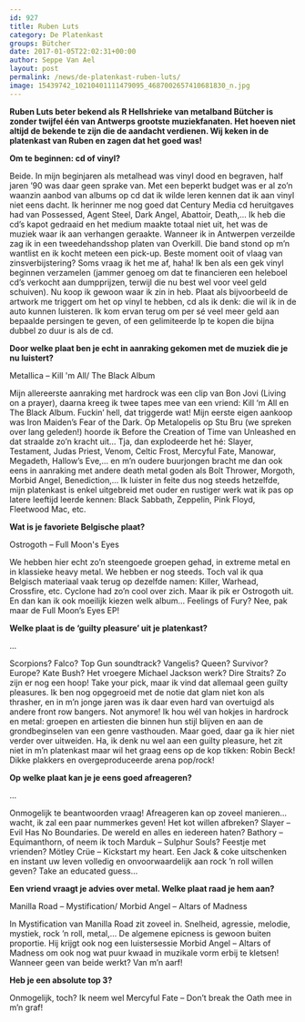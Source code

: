```yaml
---
id: 927
title: Ruben Luts 
category: De Platenkast
groups: Bütcher
date: 2017-01-05T22:02:31+00:00
author: Seppe Van Ael
layout: post
permalink: /news/de-platenkast-ruben-luts/
image: 15439742_10210401111479095_4687002657410681830_n.jpg
---
```

**Ruben Luts beter bekend als R Hellshrieke van metalband Bütcher is zonder twijfel één van Antwerps grootste muziekfanaten. Het hoeven niet altijd de bekende te zijn die de aandacht verdienen. Wij keken in de platenkast van Ruben en zagen dat het goed was!**

**Om te beginnen: cd of vinyl?** 

Beide. In mijn beginjaren als metalhead was vinyl dood en begraven, half jaren ’90 was daar geen sprake van. Met een beperkt budget was er al zo’n waanzin aanbod van albums op cd dat ik wilde leren kennen dat ik aan vinyl niet eens dacht. Ik herinner me nog goed dat Century Media cd heruitgaves had van Possessed, Agent Steel, Dark Angel, Abattoir, Death,… Ik heb die cd’s kapot gedraaid en het medium maakte totaal niet uit, het was de muziek waar ik aan verhangen geraakte. Wanneer ik in Antwerpen verzeilde zag ik in een tweedehandsshop platen van Overkill. Die band stond op m’n wantlist en ik kocht meteen een pick-up. Beste moment ooit of vlaag van zinsverbijstering? Soms vraag ik het me af, haha! Ik ben als een gek vinyl beginnen verzamelen (jammer genoeg om dat te financieren een heleboel cd’s verkocht aan dumpprijzen, terwijl die nu best wel voor veel geld schuiven). Nu koop ik gewoon waar ik zin in heb. Plaat als bijvoorbeeld de artwork me triggert om het op vinyl te hebben, cd als ik denk: die wil ik in de auto kunnen luisteren. Ik kom ervan terug om per sé veel meer geld aan bepaalde persingen te geven, of een gelimiteerde lp te kopen die bijna dubbel zo duur is als de cd.

**Door welke plaat ben je echt in aanraking gekomen met de muziek die je nu luistert?** 

Metallica – Kill 'm All/ The Black Album

Mijn allereerste aanraking met hardrock was een clip van Bon Jovi (Living on a prayer), daarna kreeg ik twee tapes mee van een vriend: Kill ‘m All en The Black Album. Fuckin’ hell, dat triggerde wat! Mijn eerste eigen aankoop was Iron Maiden’s Fear of the Dark. Op Metalopelis op Stu Bru (we spreken over lang geleden!) hoorde ik Before the Creation of Time van Unleashed en dat straalde zo’n kracht uit… Tja, dan explodeerde het hé: Slayer, Testament, Judas Priest, Venom, Celtic Frost, Mercyful Fate, Manowar, Megadeth, Hallow’s Eve,… en m’n oudere buurjongen bracht me dan ook eens in aanraking met andere death metal goden als Bolt Thrower, Morgoth, Morbid Angel, Benediction,… Ik luister in feite dus nog steeds hetzelfde, mijn platenkast is enkel uitgebreid met ouder en rustiger werk wat ik pas op latere leeftijd leerde kennen: Black Sabbath, Zeppelin, Pink Floyd, Fleetwood Mac, etc.

**Wat is je favoriete Belgische plaat?**

Ostrogoth – Full Moon's Eyes

We hebben hier echt zo’n steengoede groepen gehad, in extreme metal en in klassieke heavy metal. We hebben er nog steeds. Toch val ik qua Belgisch materiaal vaak terug op dezelfde namen: Killer, Warhead, Crossfire, etc. Cyclone had zo’n cool over zich. Maar ik pik er Ostrogoth uit. En dan kan ik ook moeilijk kiezen welk album&#8230; Feelings of Fury? Nee, pak maar de Full Moon’s Eyes EP!

**Welke plaat is de ‘guilty pleasure’ uit je platenkast?**

&#8230;

Scorpions? Falco? Top Gun soundtrack? Vangelis? Queen? Survivor? Europe? Kate Bush? Het vroegere Michael Jackson werk? Dire Straits? Zo zijn er nog een hoop! Take your pick, maar ik vind dat allemaal geen guilty pleasures. Ik ben nog opgegroeid met de notie dat glam niet kon als thrasher, en in m’n jonge jaren was ik daar even hard van overtuigd als andere front row bangers. Not anymore! Ik hou wél van hokjes in hardrock en metal: groepen en artiesten die binnen hun stijl blijven en aan de grondbeginselen van een genre vasthouden. Maar goed, daar ga ik hier niet verder over uitweiden. Ha, ik denk nu wel aan een guilty pleasure, het zit niet in m’n platenkast maar wil het graag eens op de kop tikken: Robin Beck! Dikke plakkers en overgeproduceerde arena pop/rock!

**Op welke plaat kan je je eens goed afreageren?**

&#8230;

Onmogelijk te beantwoorden vraag! Afreageren kan op zoveel manieren… wacht, ik zal een paar nummerkes geven! Het kot willen afbreken? Slayer – Evil Has No Boundaries. De wereld en alles en iedereen haten? Bathory – Equimanthorn, of neem ik toch Marduk – Sulphur Souls? Feestje met vrienden? Mötley Crüe – Kickstart my heart. Een Jack & coke uitschenken en instant uw leven volledig en onvoorwaardelijk aan rock ’n roll willen geven? Take an educated guess&#8230;

**Een vriend vraagt je advies over metal. Welke plaat raad je hem aan?**

Manilla Road – Mystification/ Morbid Angel – Altars of Madness

In Mystification van Manilla Road zit zoveel in. Snelheid, agressie, melodie, mystiek, rock ’n roll, metal,&#8230; De algemene epicness is gewoon buiten proportie. Hij krijgt ook nog een luistersessie Morbid Angel – Altars of Madness om ook nog wat puur kwaad in muzikale vorm erbij te kletsen! Wanneer geen van beide werkt? Van m’n aarf!

**Heb je een absolute top 3?** 

Onmogelijk, toch? Ik neem wel Mercyful Fate – Don’t break the Oath mee in m’n graf!